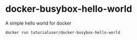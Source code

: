 # docker-busybox-hello-world
A simple hello world for docker

```
docker run tutorialuser/docker-busybox-hello-world
```
